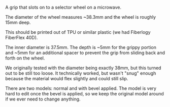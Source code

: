 A grip that slots on to a selector wheel on a microwave.

The diameter of the wheel measures ~38.3mm and the wheel is roughly 15mm deep.

This should be printed out of TPU or similar plastic (we had Fiberlogy FiberFlex 40D).

The inner diameter is 37.5mm. 
The depth is ~5mm for the grippy portion and ~5mm for an additional spacer to prevent the grip from sliding back and forth on the wheel.

We originally tested with the diameter being exactly 38mm, but this turned out to be still too loose.
It technically worked, but wasn't "snug" enough because the material would flex slightly and could still slip.

There are two models: normal and with bevel applied. 
The model is very hard to edit once the bevel is applied, so we keep the original model around if we ever need to change anything.